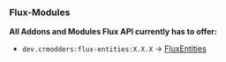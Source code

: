 ### Flux-Modules
**All Addons and Modules Flux API currently has to offer:**
- `dev.crmodders:flux-entities:X.X.X` -> [FluxEntities](https://github.com/crmodders/Flux-Entities) </br>